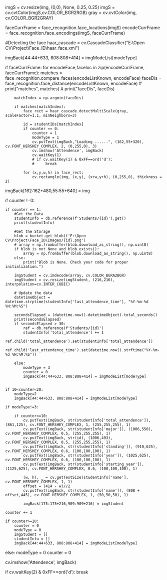 imgS = cv.resize(img, (0,0), None, 0.25, 0.25)
imgS = cv.cvtColor(imgS,cv.COLOR_BGR2RGB)
gray = cv.cvtColor(img, cv.COLOR_BGR2GRAY)

faceCurrFrame = face_recognition.face_locations(imgS)
encodeCurrFrame = face_recognition.face_encodings(imgS, faceCurrFrame)

#Detecting the face
haar_cascade = cv.CascadeClassifier("E:\Open CV\Project\Face_ID\haar_face.xml")

imgBack[44:44+633, 808:808+414] = imgModeList[modeType]

if faceCurrFrame:
    for encodeFace,faceloc in zip(encodeCurrFrame, faceCurrFrame):
        matches = face_recognition.compare_faces(encodeListKnown, encodeFace)
        faceDis = face_recognition.face_distance(encodeListKnown, encodeFace)
        # print("matches", matches)
        # print("faceDis", faceDis)

        matchIndex = np.argmin(faceDis)

        if matches[matchIndex]:
            face_rect = haar_cascade.detectMultiScale(gray, scaleFactor=1.1, minNeighbors=3)

            id = studentIDs[matchIndex]
            if counter == 0:
                counter = 1
                modeType = 1
                cv.putText(imgBack,"Loading ......", (162,55+320), cv.FONT_HERSHEY_COMPLEX, 2, (0,255,0), 3)
                cv.imshow('Attendence', imgBack)
                cv.waitKey(1)
                # if cv.waitKey(1) & 0xFF==ord('d'):
                #     break

            for (x,y,w,h) in face_rect:
                cv.rectangle(img, (x,y), (x+w,y+h), (0,255,0), thickness = 2)

imgBack[162:162+480,55:55+640] = img


if counter !=0:

    if counter == 1:
        #Get the Data
        studentInfo = db.reference(f'Students/{id}').get()
        print(studentInfo)

        #Get the Storage
        blob = bucket.get_blob(f'E:\Open CV\Project\Face_ID\Images/{id}.png')
        # array = np.frombuffer(blob.download_as_string(), np.uint8)
        if blob is not None and blob.exists():
            array = np.frombuffer(blob.download_as_string(), np.uint8)
        else:
            print("Blob is None. Check your code for proper initialization.")

        imgStudent = cv.imdecode(array, cv.COLOR_BGRA2BGR)
        imgStudent = cv.resize(imgStudent, (216,216), interpolation=cv.INTER_CUBIC)

        # Update the data
        datetimeObject = datetime.strptime(studentInfo['last_attendence_time'], "%Y-%m-%d %H:%M:%S")

        secondsElapsed = (datetime.now()-datetimeObject).total_seconds()
        print(secondsElapsed)
        if secondsElapsed > 30:
            ref = db.reference(f'Students/{id}')
            studentInfo['total_attendence'] += 1
            ref.child('total_attendence').set(studentInfo['total_attendence'])
            ref.child('last_attendence_time').set(datetime.now().strftime("%Y-%m-%d %H:%M:%S"))

        else:
            modeType = 3
            counter = 0
            imgBack[44:44+633, 808:808+414] = imgModeList[modeType]


    if 10<counter<20:
        modeType=2
        imgBack[44:44+633, 808:808+414] = imgModeList[modeType]

    if modeType!=3:

        if counter<=10:
            cv.putText(imgBack, str(studentInfo['total_attendence']), (861,125), cv.FONT_HERSHEY_COMPLEX, 1, (255,255,255), 1)
            cv.putText(imgBack, str(studentInfo['major']), (1006,550), cv.FONT_HERSHEY_COMPLEX, 0.5, (255,255,255), 1)
            cv.putText(imgBack, str(id), (1006,493), cv.FONT_HERSHEY_COMPLEX, 0.5, (255,255,255), 1)
            cv.putText(imgBack, str(studentInfo['standing']), (910,625), cv.FONT_HERSHEY_COMPLEX, 0.6, (100,100,100), 1)
            cv.putText(imgBack, str(studentInfo['year']), (1025,625), cv.FONT_HERSHEY_COMPLEX, 0.6, (100,100,100), 1)
            cv.putText(imgBack, str(studentInfo['starting_year']), (1125,625), cv.FONT_HERSHEY_COMPLEX, 0.6, (100,100,100), 1)

            (w, h), _ = cv.getTextSize(studentInfo['name'], cv.FONT_HERSHEY_COMPLEX, 1, 1)
            offset = (414 - w)//2
            cv.putText(imgBack, str(studentInfo['name']), (808 + offset,445), cv.FONT_HERSHEY_COMPLEX, 1, (50,50,50), 1)

            imgBack[175:175+216,909:909+216] = imgStudent

    counter += 1

    if counter>=20:
        counter = 0
        modeType = 0
        imgStudent = []
        studentInfo = []
        imgBack[44:44+633, 808:808+414] = imgModeList[modeType]
else:
    modeType = 0
    counter = 0


cv.imshow('Attendence', imgBack)

if cv.waitKey(2) & 0xFF==ord('d'):
    break
